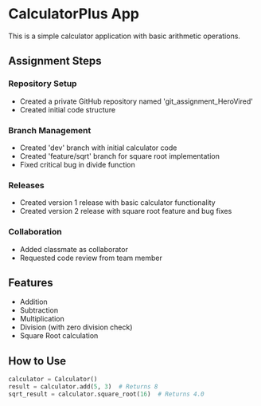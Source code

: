 # CalculatorPlus App

This is a simple calculator application with basic arithmetic operations.

## Assignment Steps

### Repository Setup
- Created a private GitHub repository named 'git_assignment_HeroVired'
- Created initial code structure

### Branch Management
- Created 'dev' branch with initial calculator code
- Created 'feature/sqrt' branch for square root implementation
- Fixed critical bug in divide function

### Releases
- Created version 1 release with basic calculator functionality
- Created version 2 release with square root feature and bug fixes

### Collaboration
- Added classmate as collaborator
- Requested code review from team member

## Features
- Addition
- Subtraction
- Multiplication
- Division (with zero division check)
- Square Root calculation

## How to Use
```python
calculator = Calculator()
result = calculator.add(5, 3)  # Returns 8
sqrt_result = calculator.square_root(16)  # Returns 4.0
